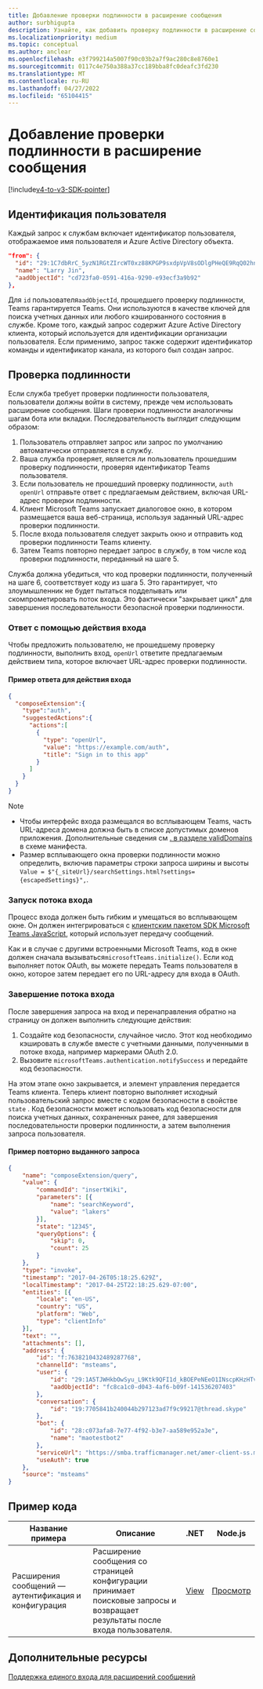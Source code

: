 ```yaml
---
title: Добавление проверки подлинности в расширение сообщения
author: surbhigupta
description: Узнайте, как добавить проверку подлинности в расширение сообщения с помощью примеров кода и примеров
ms.localizationpriority: medium
ms.topic: conceptual
ms.author: anclear
ms.openlocfilehash: e3f799214a5007f90c03b2a7f9ac280c8e8760e1
ms.sourcegitcommit: 0117c4e750a388a37cc189bba8fc0deafc3fd230
ms.translationtype: MT
ms.contentlocale: ru-RU
ms.lasthandoff: 04/27/2022
ms.locfileid: "65104415"
---
```

# <a name="add-authentication-to-your-message-extension"></a>Добавление проверки подлинности в расширение сообщения

[!include[v4-to-v3-SDK-pointer](~/includes/v4-to-v3-pointer-me.md)]

## <a name="identify-the-user"></a>Идентификация пользователя

Каждый запрос к службам включает идентификатор пользователя, отображаемое имя пользователя и Azure Active Directory объекта.

```json
"from": {
  "id": "29:1C7dbRrC_5yzN1RGtZIrcWT0xz88KPGP9sxdpVpV8sODlgPHeQE9RqQ02hnpuKzy6zZ-AaZx6swUOMj_Dsdse3TQ4sIaeebbFBF-VgjJy_nY",
  "name": "Larry Jin",
  "aadObjectId": "cd723fa0-0591-416a-9290-e93ecf3a9b92"
},
```

Для `id` пользователя`aadObjectId`, прошедшего проверку подлинности, Teams гарантируется Teams. Они используются в качестве ключей для поиска учетных данных или любого кэшированного состояния в службе. Кроме того, каждый запрос содержит Azure Active Directory клиента, который используется для идентификации организации пользователя. Если применимо, запрос также содержит идентификатор команды и идентификатор канала, из которого был создан запрос.

## <a name="authentication"></a>Проверка подлинности

Если служба требует проверки подлинности пользователя, пользователи должны войти в систему, прежде чем использовать расширение сообщения. Шаги проверки подлинности аналогичны шагам бота или вкладки. Последовательность выглядит следующим образом:

1. Пользователь отправляет запрос или запрос по умолчанию автоматически отправляется в службу.
1. Ваша служба проверяет, является ли пользователь прошедшим проверку подлинности, проверяя идентификатор Teams пользователя.
1. Если пользователь не прошедший проверку подлинности, `auth` `openUrl` отправьте ответ с предлагаемым действием, включая URL-адрес проверки подлинности.
1. Клиент Microsoft Teams запускает диалоговое окно, в котором размещается ваша веб-страница, используя заданный URL-адрес проверки подлинности.
1. После входа пользователя следует закрыть окно и отправить код проверки подлинности Teams  клиенту.
1. Затем Teams повторно передает запрос в службу, в том числе код проверки подлинности, переданный на шаге 5.

Служба должна убедиться, что код проверки подлинности, полученный на шаге 6, соответствует коду из шага 5. Это гарантирует, что злоумышленник не будет пытаться подделывать или скомпрометировать поток входа. Это фактически "закрывает цикл" для завершения последовательности безопасной проверки подлинности.

### <a name="respond-with-a-sign-in-action"></a>Ответ с помощью действия входа

Чтобы предложить пользователю, не прошедшему проверку подлинности, выполнить вход, `openUrl` ответите предлагаемым действием типа, которое включает URL-адрес проверки подлинности.

#### <a name="response-example-for-a-sign-in-action"></a>Пример ответа для действия входа

```json
{
  "composeExtension":{
    "type":"auth",
    "suggestedActions":{
      "actions":[
        {
          "type": "openUrl",
          "value": "https://example.com/auth",
          "title": "Sign in to this app"
        }
      ]
    }
  }
}
```

> [!NOTE]
>
> * Чтобы интерфейс входа размещался во всплывающем Teams, часть URL-адреса домена должна быть в списке допустимых доменов приложения. Дополнительные сведения см [. в разделе validDomains](~/resources/schema/manifest-schema.md#validdomains) в схеме манифеста.
> * Размер всплывающего окна проверки подлинности можно определить, включив параметры строки запроса ширины и высоты `Value = $"{_siteUrl}/searchSettings.html?settings={escapedSettings}",`.

### <a name="start-the-sign-in-flow"></a>Запуск потока входа

Процесс входа должен быть гибким и умещаться во всплывающем окне. Он должен интегрироваться с [клиентским пакетом SDK Microsoft Teams JavaScript](/javascript/api/overview/msteams-client), который использует передачу сообщений.

Как и в случае с другими встроенными Microsoft Teams, код в окне должен сначала вызываться`microsoftTeams.initialize()`. Если код выполняет поток OAuth, вы можете передать Teams пользователя в окно, которое затем передает его по URL-адресу для входа в OAuth.

### <a name="complete-the-sign-in-flow"></a>Завершение потока входа

После завершения запроса на вход и перенаправления обратно на страницу он должен выполнить следующие действия:

1. Создайте код безопасности, случайное число. Этот код необходимо кэшировать в службе вместе с учетными данными, полученными в потоке входа, например маркерами OAuth 2.0.
1. Вызовите `microsoftTeams.authentication.notifySuccess` и передайте код безопасности.

На этом этапе окно закрывается, и элемент управления передается Teams клиента. Теперь клиент повторно выполняет исходный пользовательский запрос вместе с кодом безопасности в свойстве `state` . Код безопасности может использовать код безопасности для поиска учетных данных, сохраненных ранее, для завершения последовательности проверки подлинности, а затем выполнения запроса пользователя.

#### <a name="reissued-request-example"></a>Пример повторно выданного запроса

```json
{
    "name": "composeExtension/query",
    "value": {
        "commandId": "insertWiki",
        "parameters": [{
            "name": "searchKeyword",
            "value": "lakers"
        }],
        "state": "12345",
        "queryOptions": {
            "skip": 0,
            "count": 25
        }
    },
    "type": "invoke",
    "timestamp": "2017-04-26T05:18:25.629Z",
    "localTimestamp": "2017-04-25T22:18:25.629-07:00",
    "entities": [{
        "locale": "en-US",
        "country": "US",
        "platform": "Web",
        "type": "clientInfo"
    }],
    "text": "",
    "attachments": [],
    "address": {
        "id": "f:7638210432489287768",
        "channelId": "msteams",
        "user": {
            "id": "29:1A5TJWHkbOwSyu_L9Ktk9QFI1d_kBOEPeNEeO1INscpKHzHTvWfiau5AX_6y3SuiOby-r73dzHJ17HipUWqGPgw",
            "aadObjectId": "fc8ca1c0-d043-4af6-b09f-141536207403"
        },
        "conversation": {
            "id": "19:7705841b240044b297123ad7f9c99217@thread.skype"
        },
        "bot": {
            "id": "28:c073afa8-7e77-4f92-b3e7-aa589e952a3e",
            "name": "maotestbot2"
        },
        "serviceUrl": "https://smba.trafficmanager.net/amer-client-ss.msg/",
        "useAuth": true
    },
    "source": "msteams"
}
```

## <a name="code-sample"></a>Пример кода

|**Название примера** | **Описание** |**.NET** | **Node.js**|
|----------------|-----------------|--------------|----------------|
|Расширения сообщений — аутентификация и конфигурация | Расширение сообщения со страницей конфигурации принимает поисковые запросы и возвращает результаты после входа пользователя. |[View](https://github.com/microsoft/BotBuilder-Samples/tree/main/samples/csharp_dotnetcore/52.teams-messaging-extensions-search-auth-config)|[Просмотр](https://github.com/microsoft/BotBuilder-Samples/blob/main/samples/javascript_nodejs/52.teams-messaging-extensions-search-auth-config)|

## <a name="see-also"></a>Дополнительные ресурсы

[Поддержка единого входа для расширений сообщений](~/messaging-extensions/how-to/enable-sso-auth-me.md)
